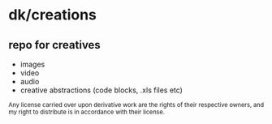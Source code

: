 # dk/creations

## repo for creatives 
- images 
- video
- audio
- creative abstractions (code blocks, .xls files etc)

<sub>Any license carried over upon derivative work are the rights of their respective owners, and my right to distribute is in accordance with their license.</sub>
